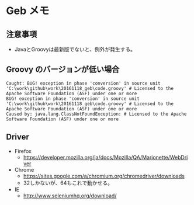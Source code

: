 # Geb メモ

## 注意事項
- JavaとGroovyは最新版でないと、例外が発生する。

## Groovy のバージョンが低い場合
```
Caught: BUG! exception in phase 'conversion' in source unit 'C:\work\github\work\20161118_geb\code.groovy' # Licensed to the Apache Software Foundation (ASF) under one or more
BUG! exception in phase 'conversion' in source unit 'C:\work\github\work\20161118_geb\code.groovy' # Licensed to the Apache Software Foundation (ASF) under one or more
Caused by: java.lang.ClassNotFoundException: # Licensed to the Apache Software Foundation (ASF) under one or more
```

## Driver
- Firefox
    - https://developer.mozilla.org/ja/docs/Mozilla/QA/Marionette/WebDriver
- Chrome
    - https://sites.google.com/a/chromium.org/chromedriver/downloads
    - 32しかないが、64もこれで動かせる。
- IE
    - http://www.seleniumhq.org/download/
